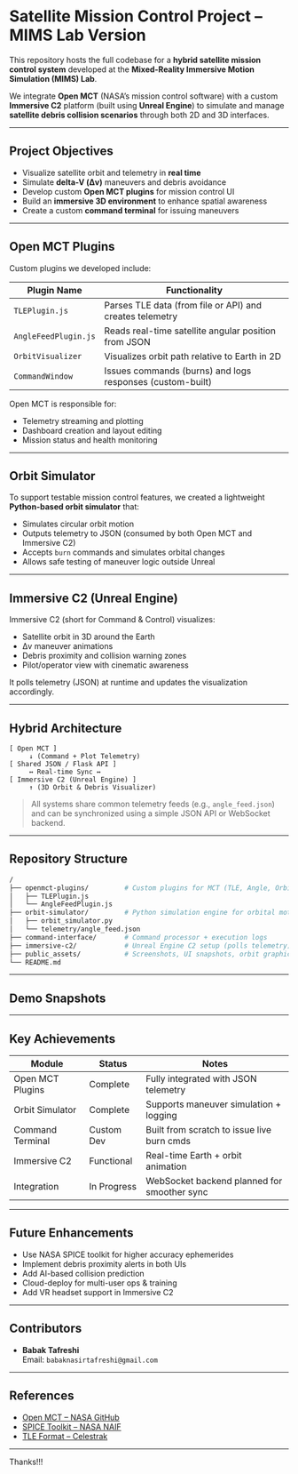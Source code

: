#  Satellite Mission Control Project – MIMS Lab Version

This repository hosts the full codebase for a **hybrid satellite mission control system** developed at the **Mixed-Reality Immersive Motion Simulation (MIMS) Lab**.

We integrate **Open MCT** (NASA’s mission control software) with a custom **Immersive C2** platform (built using **Unreal Engine**) to simulate and manage **satellite debris collision scenarios** through both 2D and 3D interfaces.

---

##  Project Objectives

- Visualize satellite orbit and telemetry in **real time**
- Simulate **delta-V (Δv)** maneuvers and debris avoidance
- Develop custom **Open MCT plugins** for mission control UI
- Build an **immersive 3D environment** to enhance spatial awareness
- Create a custom **command terminal** for issuing maneuvers

---

##  Open MCT Plugins

Custom plugins we developed include:

| Plugin Name        | Functionality                                               |
|--------------------|-------------------------------------------------------------|
| `TLEPlugin.js`     | Parses TLE data (from file or API) and creates telemetry    |
| `AngleFeedPlugin.js` | Reads real-time satellite angular position from JSON       |
| `OrbitVisualizer`  | Visualizes orbit path relative to Earth in 2D               |
| `CommandWindow`    | Issues commands (burns) and logs responses (custom-built)   |

Open MCT is responsible for:

- Telemetry streaming and plotting
- Dashboard creation and layout editing
- Mission status and health monitoring

---

##  Orbit Simulator

To support testable mission control features, we created a lightweight **Python-based orbit simulator** that:

- Simulates circular orbit motion
- Outputs telemetry to JSON (consumed by both Open MCT and Immersive C2)
- Accepts `burn` commands and simulates orbital changes
- Allows safe testing of maneuver logic outside Unreal

---

## Immersive C2 (Unreal Engine)

Immersive C2 (short for Command & Control) visualizes:

- Satellite orbit in 3D around the Earth
- Δv maneuver animations
- Debris proximity and collision warning zones
- Pilot/operator view with cinematic awareness

It polls telemetry (JSON) at runtime and updates the visualization accordingly.

---

##  Hybrid Architecture

```
[ Open MCT ]
     ↓ (Command + Plot Telemetry)
[ Shared JSON / Flask API ]
     ↔ Real-time Sync ↔
[ Immersive C2 (Unreal Engine) ]
     ↑ (3D Orbit & Debris Visualizer)
```

> All systems share common telemetry feeds (e.g., `angle_feed.json`) and can be synchronized using a simple JSON API or WebSocket backend.

---

## Repository Structure

```bash
/
├── openmct-plugins/         # Custom plugins for MCT (TLE, Angle, Orbit)
│   ├── TLEPlugin.js
│   └── AngleFeedPlugin.js
├── orbit-simulator/         # Python simulation engine for orbital motion
│   ├── orbit_simulator.py
│   └── telemetry/angle_feed.json
├── command-interface/       # Command processor + execution logs
├── immersive-c2/            # Unreal Engine C2 setup (polls telemetry)
├── public_assets/           # Screenshots, UI snapshots, orbit graphics
└── README.md
```

---

##  Demo Snapshots



---

##  Key Achievements

| Module            | Status        | Notes                                        |
|------------------|---------------|----------------------------------------------|
| Open MCT Plugins |  Complete    | Fully integrated with JSON telemetry         |
| Orbit Simulator  |  Complete    | Supports maneuver simulation + logging       |
| Command Terminal |  Custom Dev | Built from scratch to issue live burn cmds   |
| Immersive C2     |  Functional  | Real-time Earth + orbit animation            |
| Integration      |  In Progress| WebSocket backend planned for smoother sync  |

---

##  Future Enhancements

-  Use NASA SPICE toolkit for higher accuracy ephemerides
-  Implement debris proximity alerts in both UIs
-  Add AI-based collision prediction
-  Cloud-deploy for multi-user ops & training
-  Add VR headset support in Immersive C2

---

##  Contributors

- **Babak Tafreshi**  
  Email: `babaknasirtafreshi@gmail.com`

---

##  References

- [Open MCT – NASA GitHub](https://github.com/nasa/openmct)
- [SPICE Toolkit – NASA NAIF](https://naif.jpl.nasa.gov/naif/)
- [TLE Format – Celestrak](https://celestrak.org/)

---

Thanks!!!
